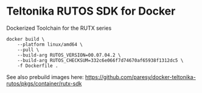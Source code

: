 # Teltonika RUTOS SDK for Docker
Dockerized Toolchain for the RUTX series

```
docker build \
    --platform linux/amd64 \
    --pull \
    --build-arg RUTOS_VERSION=00.07.04.2 \
    --build-arg RUTOS_CHECKSUM=332c6e066f7d74670af65938f1312dc5 \
    -f Dockerfile .
```

See also prebuild images here: 
https://github.com/paresy/docker-teltonika-rutos/pkgs/container/rutx-sdk